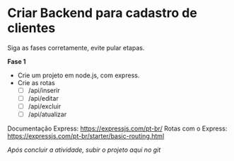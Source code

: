 # Criar Backend para cadastro de clientes

Siga as fases corretamente, evite pular etapas.

**Fase 1**

- Crie um projeto em node.js, com express.
- Crie as rotas 
	 - [ ] /api/inserir
	 - [ ] /api/editar
	 - [ ] /api/excluir
	 - [ ] /api/atualizar

Documentação Express: https://expressjs.com/pt-br/
Rotas com o Express: https://expressjs.com/pt-br/starter/basic-routing.html

*Após concluir a atividade, subir o projeto aqui no git*
